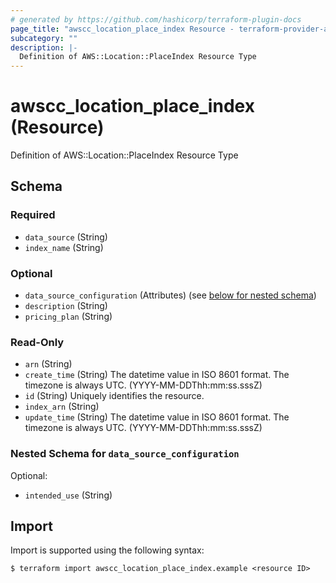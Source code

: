 ```yaml
---
# generated by https://github.com/hashicorp/terraform-plugin-docs
page_title: "awscc_location_place_index Resource - terraform-provider-awscc"
subcategory: ""
description: |-
  Definition of AWS::Location::PlaceIndex Resource Type
---
```


# awscc_location_place_index (Resource)

Definition of AWS::Location::PlaceIndex Resource Type



<!-- schema generated by tfplugindocs -->
## Schema

### Required

- `data_source` (String)
- `index_name` (String)

### Optional

- `data_source_configuration` (Attributes) (see [below for nested schema](#nestedatt--data_source_configuration))
- `description` (String)
- `pricing_plan` (String)

### Read-Only

- `arn` (String)
- `create_time` (String) The datetime value in ISO 8601 format. The timezone is always UTC. (YYYY-MM-DDThh:mm:ss.sssZ)
- `id` (String) Uniquely identifies the resource.
- `index_arn` (String)
- `update_time` (String) The datetime value in ISO 8601 format. The timezone is always UTC. (YYYY-MM-DDThh:mm:ss.sssZ)

<a id="nestedatt--data_source_configuration"></a>
### Nested Schema for `data_source_configuration`

Optional:

- `intended_use` (String)

## Import

Import is supported using the following syntax:

```shell
$ terraform import awscc_location_place_index.example <resource ID>
```
